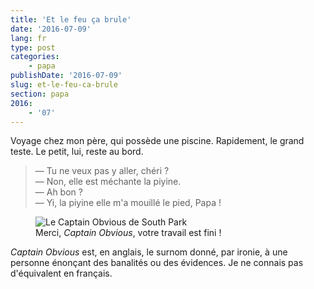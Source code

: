 ```yaml
---
title: 'Et le feu ça brule'
date: '2016-07-09'
lang: fr
type: post
categories:
    - papa
publishDate: '2016-07-09'
slug: et-le-feu-ca-brule
section: papa
2016:
    - '07'
---
```


Voyage chez mon père, qui possède une piscine. Rapidement, le grand teste. Le petit, lui, reste au bord.

<!--more-->

> — Tu ne veux pas y aller, chéri ?  
> — Non, elle est méchante la piyine.  
> — Ah bon ?  
> — Yi, la piyine elle m'a mouillé le pied, Papa !

<figure>
  <img src="/assets/images/papa/2016-07-09/1.jpg" alt="Le Captain Obvious de South Park" />
  <figcaption>Merci, <em lang="en">Captain Obvious</em>, votre travail est fini !</figcaption>
</figure>

<em lang="en">Captain Obvious</em> est, en anglais, le surnom donné, par ironie, à une personne énonçant des banalités ou des évidences. Je ne connais pas d'équivalent en français.
